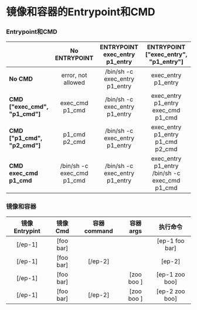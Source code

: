 # 镜像和容器的Entrypoint和CMD


### Entrypoint和CMD

|  | No ENTRYPOINT | ENTRYPOINT exec_entry p1_entry | ENTRYPOINT ["exec_entry", "p1_entry"]
| :-----| :----: | :----: | :----: |
| __No CMD__ | error, not allowed | /bin/sh -c exec_entry p1_entry | exec_entry p1_entry |
| __CMD ["exec_cmd", "p1_cmd"]__ | exec_cmd p1_cmd | /bin/sh -c exec_entry p1_entry | exec_entry p1_entry exec_cmd p1_cmd |
| __CMD ["p1_cmd", "p2_cmd"]__ | p1_cmd p2_cmd | /bin/sh -c exec_entry p1_entry | exec_entry p1_entry p1_cmd p2_cmd |
| __CMD exec_cmd p1_cmd__ | /bin/sh -c exec_cmd p1_cmd | /bin/sh -c exec_entry p1_entry | exec_entry p1_entry /bin/sh -c exec_cmd p1_cmd |

### 镜像和容器

| 镜像 Entrypint | 镜像 Cmd | 容器 command | 容器 args | 执行命令|
| :-----: | :----: | :----: | :----: | :----: |
| [/ep-1] | [foo bar] | <not set> | <not set> | [ep-1 foo bar] |
| [/ep-1] | [foo bar] | [/ep-2]  | <not set> | [ep-2] |
| [/ep-1] | [foo bar] | <not set> | [zoo boo ]| [ep-1 zoo boo] |
| [/ep-1] | [foo bar] | [/ep-2] | [zoo boo ]| [ep-2 zoo boo] |
